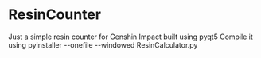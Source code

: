 # ResinCounter
Just a simple resin counter for Genshin Impact built using pyqt5
Compile it using pyinstaller --onefile --windowed ResinCalculator.py
